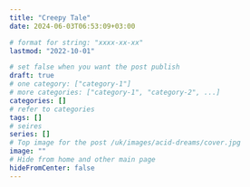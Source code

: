 ```yaml
---
title: "Creepy Tale"
date: 2024-06-03T06:53:09+03:00

# format for string: "xxxx-xx-xx"
lastmod: "2022-10-01"

# set false when you want the post publish
draft: true
# one category: ["category-1"]
# more categories: ["category-1", "category-2", ...]
categories: []
# refer to categories
tags: []
# seires
series: []
# Top image for the post /uk/images/acid-dreams/cover.jpg
image: ""
# Hide from home and other main page
hideFromCenter: false
---
```


<!--more-->
